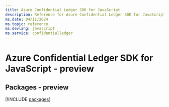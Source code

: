 ```yaml
---
title: Azure Confidential Ledger SDK for JavaScript
description: Reference for Azure Confidential Ledger SDK for JavaScript
ms.date: 04/11/2024
ms.topic: reference
ms.devlang: javascript
ms.service: confidentialledger
---
```

# Azure Confidential Ledger SDK for JavaScript - preview
## Packages - preview
[!INCLUDE [packages](confidential-ledger-index.md)]